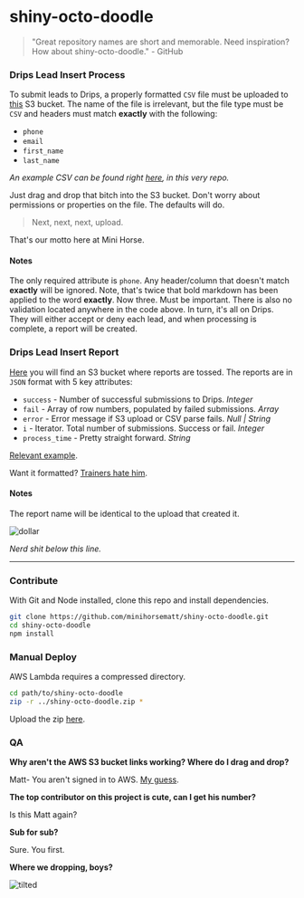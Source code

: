 # shiny-octo-doodle

> "Great repository names are short and memorable. Need inspiration? How about shiny-octo-doodle." - GitHub

### Drips Lead Insert Process

To submit leads to Drips, a properly formatted `CSV` file must be uploaded to [this](https://s3.console.aws.amazon.com/s3/buckets/drips-leads/?region=us-east-2&tab=overview) S3 bucket. The name of the file is irrelevant, but the file type must be `CSV` and headers must match **exactly** with the following:
  * `phone`
  * `email`
  * `first_name`
  * `last_name`

*An example CSV can be found right [here](https://github.com/minihorsematt/shiny-octo-doodle/blob/master/drips-leads-example.csv), in this very repo.*

Just drag and drop that bitch into the S3 bucket. Don't worry about permissions or properties on the file. The defaults will do.

> Next, next, next, upload.

That's our motto here at Mini Horse.

#### Notes
The only required attribute is `phone`. Any header/column that doesn't match **exactly** will be ignored. Note, that's twice that bold markdown has been applied to the word **exactly**. Now three. Must be important. There is also no validation located anywhere in the code above. In turn, it's all on Drips. They will either accept or deny each lead, and when processing is complete, a report will be created.

### Drips Lead Insert Report

[Here](https://s3.console.aws.amazon.com/s3/buckets/drips-lead-insert-reports/?region=us-east-2&tab=overview) you will find an S3 bucket where reports are tossed. The reports are in `JSON` format with 5 key attributes:
  * `success` - Number of successful submissions to Drips. *Integer*
  * `fail` - Array of row numbers, populated by failed submissions. *Array*
  * `error` - Error message if S3 upload or CSV parse fails. *Null | String*
  * `i` - Iterator. Total number of submissions. Success or fail. *Integer*
  * `process_time` - Pretty straight forward. *String*

[Relevant example](https://s3.us-west-1.amazonaws.com/drips-lead-insert-reports/d85c3dec-e31b-4b9d-8135-320e818481b4).

Want it formatted? [Trainers hate him](https://chrome.google.com/webstore/detail/json-formatter/bcjindcccaagfpapjjmafapmmgkkhgoa).

#### Notes
The report name will be identical to the upload that created it.

![dollar](https://user-images.githubusercontent.com/39743483/40743060-58b8c15c-6405-11e8-9c26-beff74b9edb2.gif)

*Nerd shit below this line.*

----------------------------

### Contribute

With Git and Node installed, clone this repo and install dependencies.

```bash
git clone https://github.com/minihorsematt/shiny-octo-doodle.git
cd shiny-octo-doodle
npm install
```

### Manual Deploy

AWS Lambda requires a compressed directory.

```bash
cd path/to/shiny-octo-doodle
zip -r ../shiny-octo-doodle.zip *
```

Upload the zip [here](https://us-west-1.console.aws.amazon.com/lambda/home?region=us-west-1#/functions/dripsLeadInsert?tab=graph).

### QA

**Why aren't the AWS S3 bucket links working? Where do I drag and drop?**

Matt- You aren't signed in to AWS. [My guess](https://github.com/minihorsematt/shiny-octo-doodle/blob/master/README.md#drips-lead-insert-process).

**The top contributor on this project is cute, can I get his number?**

Is this Matt again?

**Sub for sub?**

Sure. You first.

**Where we dropping, boys?**

![tilted](https://user-images.githubusercontent.com/39743483/40795638-855cc5b6-64b7-11e8-83a3-578a90383745.jpg)
